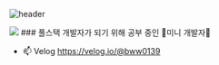 ![header](https://capsule-render.vercel.app/api?type=rect&color=gradient&height=300&section=header&text=H.YeongEun's%20GitHub%20&fontSize=50)

<img src="https://img.shields.io/badge/PHP-FFCA28?style=flat-square&logo=PHP&logoColor=white"/>
###  풀스택 개발자가 되기 위해 공부 중인  🌱미니 개발자🌱

- 📫 Velog https://velog.io/@bww0139


<!--
**HYE0139/HYE0139** is a ✨ _special_ ✨ repository because its `README.md` (this file) appears on your GitHub profile.

Here are some ideas to get you started:

- 🔭 I’m currently working on ...
- 🌱 I’m currently learning ...
- 👯 I’m looking to collaborate on ...
- 🤔 I’m looking for help with ...
- 💬 Ask me about ...
- 📫 How to reach me: ...
- 😄 Pronouns: ...
- ⚡ Fun fact: ...
-->

